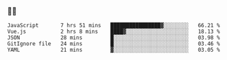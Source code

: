 ### 👨‍💻

<!--START_SECTION:waka-->
```text
JavaScript       7 hrs 51 mins   ████████████████▓░░░░░░░░   66.21 % 
Vue.js           2 hrs 8 mins    ████▓░░░░░░░░░░░░░░░░░░░░   18.13 % 
JSON             28 mins         █░░░░░░░░░░░░░░░░░░░░░░░░   03.98 % 
GitIgnore file   24 mins         █░░░░░░░░░░░░░░░░░░░░░░░░   03.46 % 
YAML             21 mins         ▓░░░░░░░░░░░░░░░░░░░░░░░░   03.05 % 
```
<!--END_SECTION:waka-->
